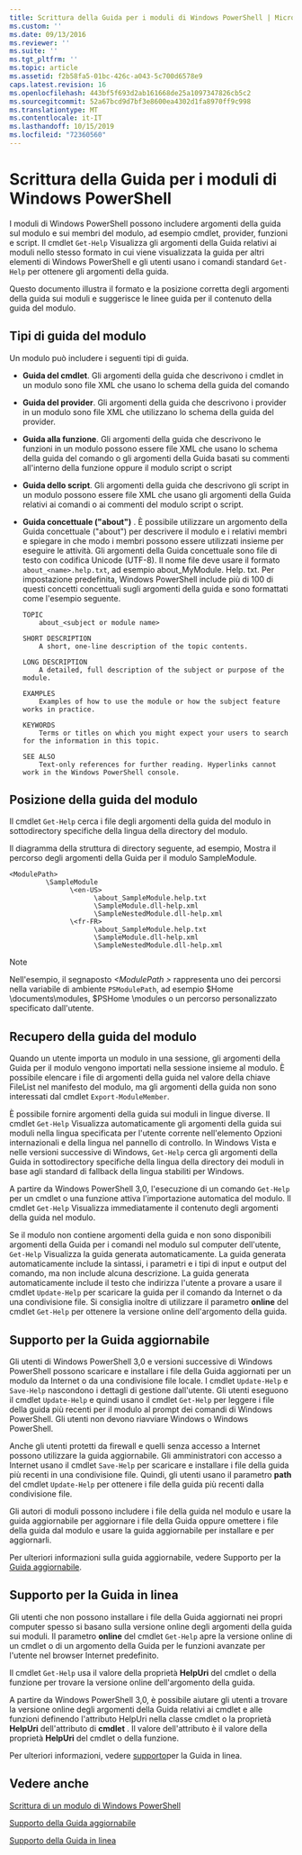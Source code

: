 ```yaml
---
title: Scrittura della Guida per i moduli di Windows PowerShell | Microsoft Docs
ms.custom: ''
ms.date: 09/13/2016
ms.reviewer: ''
ms.suite: ''
ms.tgt_pltfrm: ''
ms.topic: article
ms.assetid: f2b58fa5-01bc-426c-a043-5c700d6578e9
caps.latest.revision: 16
ms.openlocfilehash: 443bf5f693d2ab161668de25a1097347826cb5c2
ms.sourcegitcommit: 52a67bcd9d7bf3e8600ea4302d1fa8970ff9c998
ms.translationtype: MT
ms.contentlocale: it-IT
ms.lasthandoff: 10/15/2019
ms.locfileid: "72360560"
---
```

# <a name="writing-help-for-windows-powershell-modules"></a>Scrittura della Guida per i moduli di Windows PowerShell

I moduli di Windows PowerShell possono includere argomenti della guida sul modulo e sui membri del modulo, ad esempio cmdlet, provider, funzioni e script. Il cmdlet `Get-Help` Visualizza gli argomenti della Guida relativi ai moduli nello stesso formato in cui viene visualizzata la guida per altri elementi di Windows PowerShell e gli utenti usano i comandi standard `Get-Help` per ottenere gli argomenti della guida.

Questo documento illustra il formato e la posizione corretta degli argomenti della guida sui moduli e suggerisce le linee guida per il contenuto della guida del modulo.

## <a name="types-of-module-help"></a>Tipi di guida del modulo

Un modulo può includere i seguenti tipi di guida.

- **Guida del cmdlet**. Gli argomenti della guida che descrivono i cmdlet in un modulo sono file XML che usano lo schema della guida del comando

- **Guida del provider**. Gli argomenti della guida che descrivono i provider in un modulo sono file XML che utilizzano lo schema della guida del provider.

- **Guida alla funzione**. Gli argomenti della guida che descrivono le funzioni in un modulo possono essere file XML che usano lo schema della guida del comando o gli argomenti della Guida basati su commenti all'interno della funzione oppure il modulo script o script

- **Guida dello script**. Gli argomenti della guida che descrivono gli script in un modulo possono essere file XML che usano gli argomenti della Guida relativi ai comandi o ai commenti del modulo script o script.

- **Guida concettuale ("about")** . È possibile utilizzare un argomento della Guida concettuale ("about") per descrivere il modulo e i relativi membri e spiegare in che modo i membri possono essere utilizzati insieme per eseguire le attività. Gli argomenti della Guida concettuale sono file di testo con codifica Unicode (UTF-8). Il nome file deve usare il formato `about_<name>.help.txt`, ad esempio about_MyModule. Help. txt. Per impostazione predefinita, Windows PowerShell include più di 100 di questi concetti concettuali sugli argomenti della guida e sono formattati come l'esempio seguente.

  ```
  TOPIC
      about_<subject or module name>

  SHORT DESCRIPTION
      A short, one-line description of the topic contents.

  LONG DESCRIPTION
      A detailed, full description of the subject or purpose of the module.

  EXAMPLES
      Examples of how to use the module or how the subject feature works in practice.

  KEYWORDS
      Terms or titles on which you might expect your users to search for the information in this topic.

  SEE ALSO
      Text-only references for further reading. Hyperlinks cannot work in the Windows PowerShell console.

  ```

## <a name="placement-of-module-help"></a>Posizione della guida del modulo

Il cmdlet `Get-Help` cerca i file degli argomenti della guida del modulo in sottodirectory specifiche della lingua della directory del modulo.

Il diagramma della struttura di directory seguente, ad esempio, Mostra il percorso degli argomenti della Guida per il modulo SampleModule.

```
<ModulePath>
         \SampleModule
               \<en-US>
                     \about_SampleModule.help.txt
                     \SampleModule.dll-help.xml
                     \SampleNestedModule.dll-help.xml
               \<fr-FR>
                     \about_SampleModule.help.txt
                     \SampleModule.dll-help.xml
                     \SampleNestedModule.dll-help.xml

```

> [!NOTE]
> Nell'esempio, il segnaposto *\<ModulePath >* rappresenta uno dei percorsi nella variabile di ambiente `PSModulePath`, ad esempio $Home \documents\modules, $PSHome \modules o un percorso personalizzato specificato dall'utente.

## <a name="getting-module-help"></a>Recupero della guida del modulo

Quando un utente importa un modulo in una sessione, gli argomenti della Guida per il modulo vengono importati nella sessione insieme al modulo. È possibile elencare i file di argomenti della guida nel valore della chiave FileList nel manifesto del modulo, ma gli argomenti della guida non sono interessati dal cmdlet `Export-ModuleMember`.

È possibile fornire argomenti della guida sui moduli in lingue diverse. Il cmdlet `Get-Help` Visualizza automaticamente gli argomenti della guida sui moduli nella lingua specificata per l'utente corrente nell'elemento Opzioni internazionali e della lingua nel pannello di controllo. In Windows Vista e nelle versioni successive di Windows, `Get-Help` cerca gli argomenti della Guida in sottodirectory specifiche della lingua della directory dei moduli in base agli standard di fallback della lingua stabiliti per Windows.

A partire da Windows PowerShell 3,0, l'esecuzione di un comando `Get-Help` per un cmdlet o una funzione attiva l'importazione automatica del modulo. Il cmdlet `Get-Help` Visualizza immediatamente il contenuto degli argomenti della guida nel modulo.

Se il modulo non contiene argomenti della guida e non sono disponibili argomenti della Guida per i comandi nel modulo sul computer dell'utente, `Get-Help` Visualizza la guida generata automaticamente. La guida generata automaticamente include la sintassi, i parametri e i tipi di input e output del comando, ma non include alcuna descrizione. La guida generata automaticamente include il testo che indirizza l'utente a provare a usare il cmdlet `Update-Help` per scaricare la guida per il comando da Internet o da una condivisione file. Si consiglia inoltre di utilizzare il parametro **online** del cmdlet `Get-Help` per ottenere la versione online dell'argomento della guida.

## <a name="supporting-updatable-help"></a>Supporto per la Guida aggiornabile

Gli utenti di Windows PowerShell 3,0 e versioni successive di Windows PowerShell possono scaricare e installare i file della Guida aggiornati per un modulo da Internet o da una condivisione file locale. I cmdlet `Update-Help` e `Save-Help` nascondono i dettagli di gestione dall'utente. Gli utenti eseguono il cmdlet `Update-Help` e quindi usano il cmdlet `Get-Help` per leggere i file della guida più recenti per il modulo al prompt dei comandi di Windows PowerShell. Gli utenti non devono riavviare Windows o Windows PowerShell.

Anche gli utenti protetti da firewall e quelli senza accesso a Internet possono utilizzare la guida aggiornabile. Gli amministratori con accesso a Internet usano il cmdlet `Save-Help` per scaricare e installare i file della guida più recenti in una condivisione file. Quindi, gli utenti usano il parametro **path** del cmdlet `Update-Help` per ottenere i file della guida più recenti dalla condivisione file.

Gli autori di moduli possono includere i file della guida nel modulo e usare la guida aggiornabile per aggiornare i file della Guida oppure omettere i file della guida dal modulo e usare la guida aggiornabile per installare e per aggiornarli.

Per ulteriori informazioni sulla guida aggiornabile, vedere Supporto per la [Guida aggiornabile](./supporting-updatable-help.md).

## <a name="supporting-online-help"></a>Supporto per la Guida in linea

Gli utenti che non possono installare i file della Guida aggiornati nei propri computer spesso si basano sulla versione online degli argomenti della guida sui moduli. Il parametro **online** del cmdlet `Get-Help` apre la versione online di un cmdlet o di un argomento della Guida per le funzioni avanzate per l'utente nel browser Internet predefinito.

Il cmdlet `Get-Help` usa il valore della proprietà **HelpUri** del cmdlet o della funzione per trovare la versione online dell'argomento della guida.

A partire da Windows PowerShell 3,0, è possibile aiutare gli utenti a trovare la versione online degli argomenti della Guida relativi ai cmdlet e alle funzioni definendo l'attributo HelpUri nella classe cmdlet o la proprietà **HelpUri** dell'attributo di **cmdlet** . Il valore dell'attributo è il valore della proprietà **HelpUri** del cmdlet o della funzione.

Per ulteriori informazioni, vedere [supporto](./supporting-online-help.md)per la Guida in linea.

## <a name="see-also"></a>Vedere anche

[Scrittura di un modulo di Windows PowerShell](./writing-a-windows-powershell-module.md)

[Supporto della Guida aggiornabile](./supporting-updatable-help.md)

[Supporto della Guida in linea](./supporting-online-help.md)